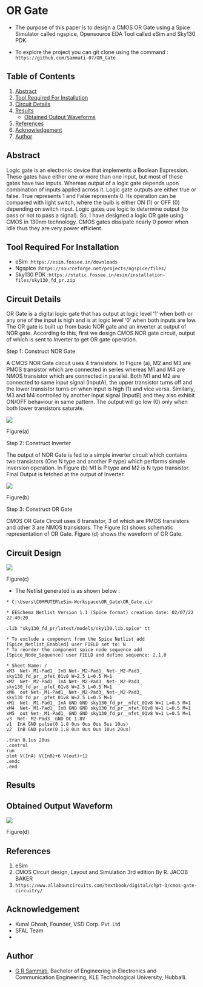 # OR Gate

* The purpose of this paper is to design a CMOS OR Gate using a Spice Simulator called ngspice, Opensource EDA Tool called eSim and Sky130 PDK.

* To explore the project you can git clone using the command : ```https://github.com/Sammati-07/OR_Gate```

## Table of Contents

1. [Abstract](#Abstract)
2. [Tool Required For Installation](#Tool-Required-For-Installation)
3. [Circuit Details](#Circuit-Details)
4. [Results](#results)
   - [Obtained Output Waveforms](#obtained-output-waveforms) 
6. [References](#references)
7. [Acknowledgement](#Acknowledgement)
8. [Author](#author)


## Abstract 
Logic gate is an electronic device that implements a Boolean Expression. These gates have either one or more than one input, but most of these gates have two inputs. Whereas output of a logic gate depends upon combination of inputs applied across it. Logic gate outputs are either true or false. True represents 1 and False represents 0. Its operation can be compared with light switch, where the bulb is either ON (1) or OFF (0) depending on switch input. Logic gates use logic to determine output (to pass or not to pass a signal). So, I have designed a logic OR gate using CMOS in 130nm technology. CMOS gates dissipate nearly 0 power when Idle thus they are very power efficient. 

## Tool Required For Installation
- eSim :```https://esim.fossee.in/downloads```
- Ngspice :```https://sourceforge.net/projects/ngspice/files/```
- Sky130 PDK :```https://static.fossee.in/esim/installation-files/sky130_fd_pr.zip```

## Circuit Details
OR Gate is a digital logic gate that has output at logic level ‘1’ when both or any one of the input is high and is at logic level ‘0’ when both inputs are low. The OR gate is built up from basic NOR gate and an inverter at output of NOR gate. According to this, first we design CMOS NOR gate circuit, output of which is sent to Inverter to get OR gate operation.

Step 1: Construct NOR Gate

A CMOS NOR Gate circuit uses 4 transistors. In Figure (a), M2 and M3 are PMOS transistor which are connected in series whereas M1 and M4 are NMOS transistor which are connected in parallel. Both M1 and M2 are connected to same input signal (InputA), the upper transistor turns off and the lower transistor turns on when input is high (1) and vice versa. Similarly, M3 and M4 controlled by another input signal (InputB) and they also exhibit ON/OFF behaviour in same pattern. The output will go low (0) only when both lower transistors saturate.

![](https://github.com/Sammati-07/OR_Gate/blob/main/NOR_Schematic.png)

Figure(a)

Step 2: Construct Inverter

The output of NOR Gate is fed to a simple inverter circuit which contains two transistors (One N type and another P type) which performs simple inversion operation. In Figure (b) M1 is P type and M2 is N type transistor. Final Output is fetched at the output of Inverter.

![](https://github.com/Sammati-07/OR_Gate/blob/main/Inverter_schematic.png)

Figure(b)

Step 3: Construct OR Gate

CMOS OR Gate Circuit uses 6 transistor, 3 of which are PMOS transistors and other 3 are NMOS transistors. The Figure (c) shows schematic representation of OR Gate. Figure (d) shows the waveform of OR Gate. 


## Circuit Design

![](https://github.com/Sammati-07/OR_Gate/blob/main/OR_Schematic.png)

Figure(c)

- The Netlist generated is as shown below :
```
* C:\Users\C0MPUTER\eSim-Workspace\OR_Gate\OR_Gate.cir

* EESchema Netlist Version 1.1 (Spice format) creation date: 02/07/22 22:40:20

.lib "sky130_fd_pr/latest/models/sky130.lib.spice" tt

* To exclude a component from the Spice Netlist add [Spice_Netlist_Enabled] user FIELD set to: N
* To reorder the component spice node sequence add [Spice_Node_Sequence] user FIELD and define sequence: 2,1,0

* Sheet Name: /
xM3  Net-_M1-Pad1_ InB Net-_M2-Pad1_ Net-_M2-Pad3_ sky130_fd_pr__pfet_01v8 W=2.5 L=0.5 M=1		
xM2  Net-_M2-Pad1_ InA Net-_M2-Pad3_ Net-_M2-Pad3_ sky130_fd_pr__pfet_01v8 W=2.5 L=0.5 M=1		
xM6  out Net-_M1-Pad1_ Net-_M2-Pad3_ Net-_M2-Pad3_ sky130_fd_pr__pfet_01v8 W=2.5 L=0.5 M=1	
xM1  Net-_M1-Pad1_ InA GND GND sky130_fd_pr__nfet_01v8 W=1 L=0.5 M=1		
xM4  Net-_M1-Pad1_ InB GND GND sky130_fd_pr__nfet_01v8 W=1 L=0.5 M=1			
xM5  out Net-_M1-Pad1_ GND GND sky130_fd_pr__nfet_01v8 W=1 L=0.5 M=1		
v3  Net-_M2-Pad3_ GND DC 1.8V		
v1  InA GND pulse(0 1.8 0us 0us 0us 5us 10us)			
v2  InB GND pulse(0 1.8 0us 0us 0us 10us 20us)				

.tran 0.1us 20us
.control
run
plot V(InA) V(InB)+6 V(out)+12
.endc
.end
```
## Results
## Obtained Output Waveform
![](https://github.com/Sammati-07/OR_Gate/blob/main/OR_Waveform.png)

Figure(d)

## References
1.  eSim
2.  CMOS Circuit design, Layout and Simulation 3rd edition By R. JACOB BAKER
3.	```https://www.allaboutcircuits.com/textbook/digital/chpt-3/cmos-gate-circuitry/```

## Acknowledgement
- Kunal Ghosh, Founder, VSD Corp. Pvt. Ltd
- SFAL Team
- 
## Author

- [G R Sammati](), Bachelor of Engineering in Electronics and Communication Engineering, KLE Technological University, Hubballi.
